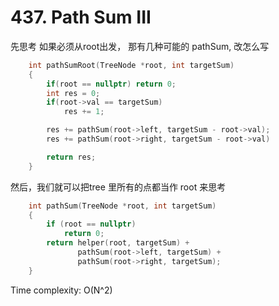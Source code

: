 # 437. Path Sum III

先思考 如果必须从root出发， 那有几种可能的 pathSum, 改怎么写

```cpp
    int pathSumRoot(TreeNode *root, int targetSum)
    {
        if(root == nullptr) return 0;
        int res = 0;
        if(root->val == targetSum)
            res += 1;

        res += pathSum(root->left, targetSum - root->val);
        res += pathSum(root->right, targetSum - root->val)

        return res;
    }
```

然后，我们就可以把tree 里所有的点都当作 root 来思考

```cpp
    int pathSum(TreeNode *root, int targetSum)
    {
        if (root == nullptr)
            return 0;
        return helper(root, targetSum) +
               pathSum(root->left, targetSum) +
               pathSum(root->right, targetSum);
    }

```

Time complexity: O(N^2)
